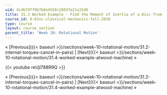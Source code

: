 ```yaml
---
uid: 4c4b7dff9b7b8e4558c20037e21a15d8
title: 31.3 Worked Example - Find the Moment of Inertia of a Disc from a Falling Mass
course_id: 8-01sc-classical-mechanics-fall-2016
type: course
layout: course_section
parent_title: 'Week 10: Rotational Motion'
---
```


« [Previous]({{< baseurl >}}/sections/week-10-rotational-motion/31.2-internal-torques-cancel-in-pairs) | [Next]({{< baseurl >}}/sections/week-10-rotational-motion/31.4-worked-example-atwood-machine) »

{{< youtube reUjl788R9Q >}}

« [Previous]({{< baseurl >}}/sections/week-10-rotational-motion/31.2-internal-torques-cancel-in-pairs) | [Next]({{< baseurl >}}/sections/week-10-rotational-motion/31.4-worked-example-atwood-machine) »